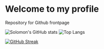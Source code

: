 # Welcome to my profile
Repository for Github frontpage

![Solomon's GitHub stats](https://github-readme-stats.vercel.app/api?username=solomontaiwo&show_icons=true&theme=iceberg&rank_icon=github)
![Top Langs](https://github-readme-stats.vercel.app/api/top-langs/?username=solomontaiwo&layout=compact)

[![GitHub Streak](https://streak-stats.demolab.com?user=solomontaiwo&theme=iceberg)](https://git.io/streak-stats)
